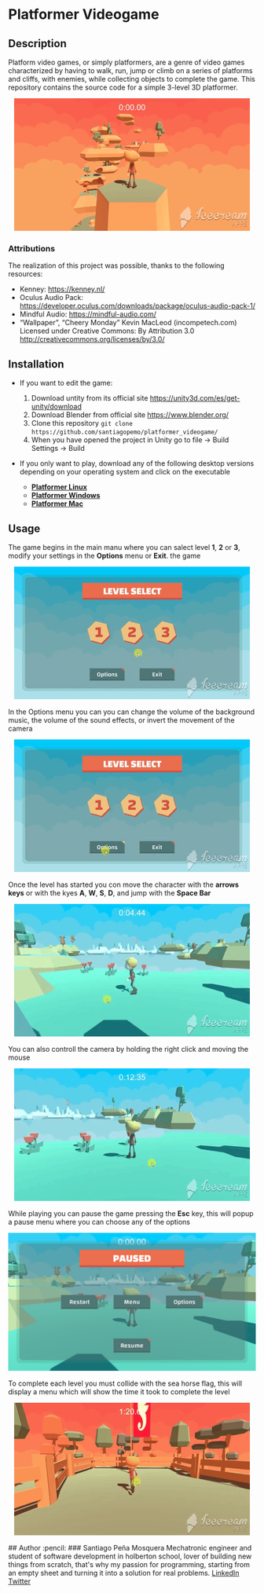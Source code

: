 # Platformer Videogame
## Description

Platform video games, or simply platformers, are a genre of video games characterized by having to walk, run, jump or climb on a series of platforms and cliffs, with enemies, while collecting objects to complete the game. This repository contains the source code for a simple 3-level 3D platformer.
<p align="center"><img src="readme_images/platformer_level2.gif"></p>

### Attributions
The realization of this project was possible, thanks to the following resources: 
* Kenney: https://kenney.nl/ 
* Oculus Audio Pack: https://developer.oculus.com/downloads/package/oculus-audio-pack-1/
* Mindful Audio: https://mindful-audio.com/
* “Wallpaper”, “Cheery Monday” Kevin MacLeod (incompetech.com)  
  Licensed under Creative Commons: By Attribution 3.0  
  http://creativecommons.org/licenses/by/3.0/

## Installation
* If you want to edit the game:  
  1. Download untity from its official site https://unity3d.com/es/get-unity/download
  2. Download Blender from official site https://www.blender.org/
  3. Clone this repository `git clone https://github.com/santiagopemo/platformer_videogame/`
  4. When you have opened the project in Unity go to file -> Build Settings -> Build

* If you only want to play, download any of the following desktop versions depending on your operating system and click on the executable
  * **[Platformer Linux](https://drive.google.com/file/d/1AFmC0SUztxUnFXIXbTtAMPave7cSwd67/view?usp=sharing)** 
  * **[Platformer Windows](https://drive.google.com/file/d/16qK7EBQsbgkPI6Oj15_8A6D3nZWk19Em/view?usp=sharing)**
  * **[Platformer Mac](https://drive.google.com/file/d/1x8ge4lPgs6VJ43tAdMkSnUDW-W075YFO/view?usp=sharing)**

## Usage
The game begins in the main manu where you can salect level **1**, **2** or **3**, modify your settings in the **Options** menu or **Exit**. the game  
<p align="center"><img src="readme_images/main_menu.gif"></p>

In the Options menu you can you can change the volume of the background music, the volume of the sound effects, or invert the movement of the camera  
<p align="center"><img src="readme_images/options_menu.gif"></p>

Once the level has started you con move the character with the **arrows keys** or with the kyes **A**, **W**, **S**, **D**, and jump with the **Space Bar**   
<p align="center"><img src="readme_images/movement.gif"></p>

You can also controll the camera by holding the right click and moving the mouse  
<p align="center"><img src="readme_images/cam_movement.gif"></p>

While playing you can pause the game pressing the **Esc** key, this will popup a pause menu where you can choose any of the options
<p align="center"><img src="readme_images/pause_menu.PNG"></p>

To complete each level you must collide with the sea horse flag, this will display a menu which will show the time it took to complete the level
<p align="center"><img src="readme_images/win.gif"></p>
## Author :pencil:
### Santiago Peña Mosquera  
Mechatronic engineer and student of software development in holberton school, lover of building new things from scratch, that's why my passion for programming, starting from an empty sheet and turning it into a solution for real problems.  
<a href="https://www.linkedin.com/in/santiago-pe%C3%B1a-mosquera-abaa20196/" target="_blank">LinkedIn</a>&nbsp;&nbsp;&nbsp;&nbsp;
<a href="https://twitter.com/santiagopemo" target="_blank">Twitter</a>
